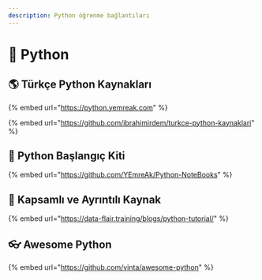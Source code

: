 ```yaml
---
description: Python öğrenme bağlantıları
---
```


# 🐍 Python

## 🌎 Türkçe Python Kaynakları

{% embed url="https://python.yemreak.com" %}

{% embed url="https://github.com/ibrahimirdem/turkce-python-kaynaklari" %}

## 🧰 Python Başlangıç Kiti

{% embed url="https://github.com/YEmreAk/Python-NoteBooks" %}

## 🌟 Kapsamlı ve Ayrıntılı Kaynak

{% embed url="https://data-flair.training/blogs/python-tutorial/" %}

## 👓 Awesome Python

{% embed url="https://github.com/vinta/awesome-python" %}

